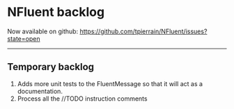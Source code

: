 NFluent backlog
===============

Now available on github: https://github.com/tpierrain/NFluent/issues?state=open

- - -

Temporary backlog
-------
1. Adds more unit tests to the FluentMessage so that it will act as a documentation.
1. Process all the //TODO instruction comments